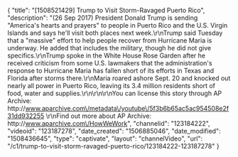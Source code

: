 {
    "title": "[1508521429] Trump to Visit Storm-Ravaged Puerto Rico",
    "description": "(26 Sep 2017) President Donald Trump is sending \"America's hearts and prayers\" to people in Puerto Rico and the U.S. Virgin Islands and says he'll visit both places next week.\r\nTrump said Tuesday that a \"massive\" effort to help people recover from Hurricane Maria is underway. He added that includes the military, though he did not give specifics.\r\nTrump spoke in the White House Rose Garden after he received criticism from some U.S. lawmakers that the administration's response to Hurricane Maria has fallen short of its efforts in Texas and Florida after storms there.\r\nMaria roared ashore Sept. 20 and knocked out nearly all power in Puerto Rico, leaving its 3.4 million residents short of food, water and supplies.\r\n\r\n\r\nYou can license this story through AP Archive: http:\/\/www.aparchive.com\/metadata\/youtube\/5f3b6b65ac5ac954508e2f31dd932255 \r\nFind out more about AP Archive: http:\/\/www.aparchive.com\/HowWeWork",
    "channelid": "123184222",
    "videoid": "123187278",
    "date_created": "1506885046",
    "date_modified": "1508436645",
    "type": "captivate",
    "layout": "channelVideo",
    "url": "\/c1\/trump-to-visit-storm-ravaged-puerto-rico\/123184222-123187278"
}